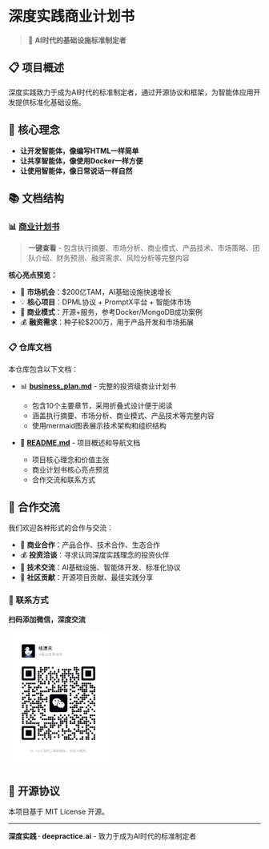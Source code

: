 # 深度实践商业计划书

> 🚀 **AI时代的基础设施标准制定者**

## 📋 项目概述

深度实践致力于成为AI时代的标准制定者，通过开源协议和框架，为智能体应用开发提供标准化基础设施。

## 🎯 核心理念

- **让开发智能体，像编写HTML一样简单**
- **让共享智能体，像使用Docker一样方便**  
- **让使用智能体，像日常说话一样自然**

## 📚 文档结构

### 📊 [商业计划书](./business_plan.md)

> **一键查看** - 包含执行摘要、市场分析、商业模式、产品技术、市场策略、团队介绍、财务预测、融资需求、风险分析等完整内容

**核心亮点预览：**
- 🎯 **市场机会**：$200亿TAM，AI基础设施快速增长
- 💡 **核心项目**：DPML协议 + PromptX平台 + 智能体市场
- 🚀 **商业模式**：开源+服务，参考Docker/MongoDB成功案例
- 💰 **融资需求**：种子轮$200万，用于产品开发和市场拓展

### 📋 仓库文档

本仓库包含以下文档：

- 📊 **[business_plan.md](./business_plan.md)** - 完整的投资级商业计划书
  - 包含10个主要章节，采用折叠式设计便于阅读
  - 涵盖执行摘要、市场分析、商业模式、产品技术等完整内容
  - 使用mermaid图表展示技术架构和组织结构

- 📝 **[README.md](./README.md)** - 项目概述和导航文档
  - 项目核心理念和价值主张
  - 商业计划书核心亮点预览
  - 合作交流和联系方式

## 🤝 合作交流

我们欢迎各种形式的合作与交流：

- 💼 **商业合作**：产品合作、技术合作、生态合作
- 💰 **投资洽谈**：寻求认同深度实践理念的投资伙伴
- 🎯 **技术交流**：AI基础设施、智能体开发、标准化协议
- 🌟 **社区贡献**：开源项目贡献、最佳实践分享

### 📱 联系方式

**扫码添加微信，深度交流**

<div align="left">
<img src="assets/images/qrcode.jpg" alt="微信二维码" width="200"/>
</div>

## 📄 开源协议

本项目基于 MIT License 开源。

---

**深度实践 · deepractice.ai** - 致力于成为AI时代的标准制定者